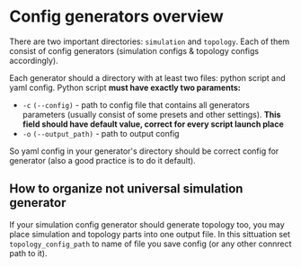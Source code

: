 # Config generators overview

There are two important directories: `simulation` and `topology`. Each of them consist of config generators (simulation configs & topology configs accordingly).

Each generator should a directory with at least two files: python script and yaml config. Python script **must have exactly two paraments:**
- `-c` `(--config)` - path to config file that contains all generators parameters (usually consist of some presets and other settings). **This field should have default value, correct for every script launch place**
- `-o` `(--output_path)` - path to output config

So yaml config in your generator's directory should be correct config for generator (also a good practice is to do it default).  

## How to organize not universal simulation generator

If your simulation config generator should generate topology too, you may place simulation and topology parts into one output file. In this sittuation set `topology_config_path` to name of file you save config (or any other connrect path to it).